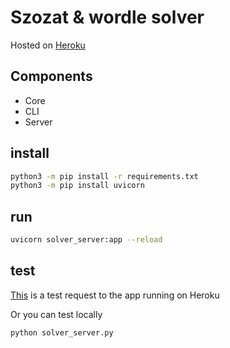 # Szozat & wordle solver

Hosted on [Heroku](https://polar-fortress-90021.herokuapp.com/docs)

## Components
- Core
- CLI
- Server

## install
```bash
python3 -m pip install -r requirements.txt
python3 -m pip install uvicorn
```

## run
```bash
uvicorn solver_server:app --reload
```

## test
[This](https://reqbin.com/c-wis5fajj) is a test request to the app running on Heroku

Or you can test locally
```bash
python solver_server.py
```
